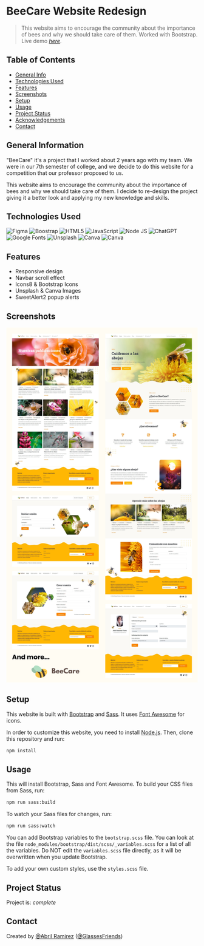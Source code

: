 # BeeCare Website Redesign
> This website aims to encourage the community about the importance of bees and why we should take care of them. Worked with Bootstrap.
> Live demo [_here_](https://glassesfriends.github.io/BeeCare_website_redesign/).


## Table of Contents
* [General Info](#general-information)
* [Technologies Used](#technologies-used)
* [Features](#features)
* [Screenshots](#screenshots)
* [Setup](#setup)
* [Usage](#usage)
* [Project Status](#project-status)
* [Acknowledgements](#acknowledgements)
* [Contact](#contact)


## General Information
"BeeCare" it's a project that I worked about 2 years ago with my team. We were in our 7th semester of college, and we decide to do this website for a competition that our professor proposed to us.

This website aims to encourage the community about the importance of bees and why we should take care of them. I decide to re-design the project giving it a better look and applying my new knowledge and skills.


## Technologies Used
![Figma](https://img.shields.io/badge/figma-%23F24E1E.svg?style=for-the-badge&logo=figma&logoColor=white) ![Boostrap](https://img.shields.io/badge/Bootstrap-563D7C?style=for-the-badge&logo=bootstrap&logoColor=white) ![HTML5](https://img.shields.io/badge/html5-%23E34F26.svg?style=for-the-badge&logo=html5&logoColor=white) ![JavaScript](https://img.shields.io/badge/javascript-%23323330.svg?style=for-the-badge&logo=javascript&logoColor=%23F7DF1E) ![Node JS](https://img.shields.io/badge/Node%20js-339933?style=for-the-badge&logo=nodedotjs&logoColor=white) ![ChatGPT](https://img.shields.io/badge/ChatGPT-74aa9c?style=for-the-badge&logo=openai&logoColor=white) ![Google Fonts](https://img.shields.io/badge/Google_Fonts-4285f4.svg?style=for-the-badge&logo=GoogleFonts&logoColor=white) ![Unsplash](https://img.shields.io/badge/Unsplash-000000?style=for-the-badge&logo=Unsplash&logoColor=white) ![Canva](https://img.shields.io/badge/Canva-%2300C4CC.svg?&style=for-the-badge&logo=Canva&logoColor=white) ![Canva](https://img.shields.io/badge/Icons8-34a853.svg?&style=for-the-badge&logo=Icons8&logoColor=white)


## Features
- Responsive design
- Navbar scroll effect
- Icons8 & Bootstrap Icons
- Unsplash & Canva Images
- SweetAlert2 popup alerts

## Screenshots
![Screenshot](./images/readmeImage.jpg)


## Setup
This website is built with [Bootstrap](https://getbootstrap.com/) and [Sass](https://sass-lang.com/). It uses [Font Awesome](https://fontawesome.com/) for icons.

In order to customize this website, you need to install [Node.js](https://nodejs.org/en/). Then, clone this repository and run:

```bash
npm install
```


## Usage
This will install Bootstrap, Sass and Font Awesome. To build your CSS files from Sass, run:

```bash
npm run sass:build
```

To watch your Sass files for changes, run:

```bash
npm run sass:watch
```

You can add Bootstrap variables to the `bootstrap.scss` file. You can look at the file `node_modules/bootstrap/dist/scss/_variables.scss` for a list of all the variables. Do NOT edit the `variables.scss` file directly, as it will be overwritten when you update Bootstrap.

To add your own custom styles, use the `styles.scss` file.


## Project Status
Project is: _complete_


## Contact
Created by [@Abril Ramirez](https://github.com/iscRamirezAbril) ([@GlassesFriends](https://github.com/GlassesFriends))
